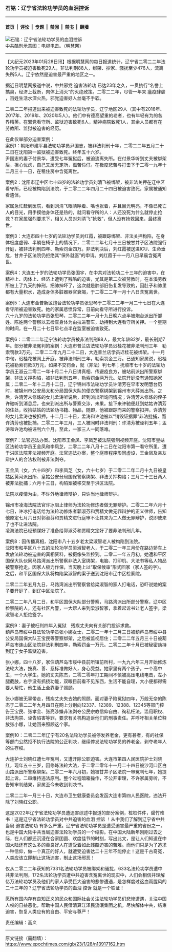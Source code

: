 ### 石铭：辽宁省法轮功学员的血泪控诉

---

#### [首页](../../../..?n13917162) &nbsp;|&nbsp; [评论](../../../../../epoch-comment?n13917162) &nbsp;|&nbsp; [专题](../../../../../epoch-special?n13917162) &nbsp;|&nbsp; [禁闻](../../../../../epoch-news?n13917162) &nbsp;|&nbsp; [禁书](../../../../../books?n13917162) &nbsp;|&nbsp; [翻墙](https://github.com/gfw-breaker/nogfw/blob/master/README.md?n13917162)


<div><img alt="石铭：辽宁省法轮功学员的血泪控诉" class="attachment-djy_600_400 size-djy_600_400 wp-post-image" src="https://i.epochtimes.com/assets/uploads/2023/01/id13917174-2012-8-1-cmh-pohai-kuxing-drawing-10-1-1-.jpeg"/>
<div class="caption">
 中共酷刑示意图：电棍电击。（明慧网）
</div></div><hr/><div class="post_content" id="artbody" itemprop="articleBody">
 <!-- article content begin -->
 <p>
  【大纪元2023年01月28日讯】根据明慧网的每日报道统计，辽宁省二零二二年法轮功学员被迫害致死29人，非法判刑88人，绑架、抄家、骚扰至少476人，流离失所5人。辽宁依然是迫害最严重的地区之一。
 </p>
 <p>
  据近日明慧网报道中说，中共邪党
  <ok href="https://www.epochtimes.com/gb/tag/%E8%BF%AB%E5%AE%B3%E6%B3%95%E8%BD%AE%E5%8A%9F.html">
   迫害法轮功
  </ok>
  已达23年之久，一贯执行“名誉上搞臭，经济上截断，肉体上消灭”的灭绝政策。二零二二年，尽管一年来
  <ok href="https://www.epochtimes.com/gb/tag/%E7%98%9F%E7%96%AB%E8%82%86%E8%99%90.html">
   瘟疫肆虐
  </ok>
  ，百姓生活水深火热，邪党迫害好人丝毫不手软。
 </p>
 <p>
  二零二二年报道出来被迫害致死的法轮功学员，辽宁地区29人（其中有2016年、2017年、2019年、2020年5人）。他们中有德高望重的老者，也有年轻有为的各界精英。在邪党看守所、监狱迫害致死6人，精神病院致死1人，其余人员都有在劳教所、监狱被迫害的经历。
 </p>
 <p>
  在此仅举部分迫害案例：
  <br/>
  案例1：朝阳市建平县法轮功学员尹国志，被非法判刑十年，二零二二年五月二十二日在沈阳第一监狱被迫害致死。终年五十六岁。
  <br/>
  尹国志的妻子付景华，遭受七年冤狱后，被迫流离失所。在付景华听到丈夫被绑架后，担心忧虑，自己又居无定所，孤苦伶仃。在极度悲苦与打击下于二零一九年十二月三十一日，在租住房中含冤离世。
 </p>
 <p>
  案例2：沈阳市辽中区七十四岁的法轮功学员刘清飞被绑架，被非法关押在辽中区看守所，已经被构陷到法院，于二零二二年四月二十四日被迫害致死，家属被通知看遗体。
 </p>
 <p>
  家属急忙赶到医院，看到刘清飞眼睛睁着、嘴也张着，并且目光明亮，不像已死亡人的目光，用手摸他身体还是热的，就问看守所的人：人还没死为什么就停止抢救？在家属强烈要求下，相关人员对刘清飞“抢救”，但人没有抢救回来，最终离世。
 </p>
 <p>
  案例3：大连市四十七岁的法轮功学员刘红霞，被跟踪绑架、非法关押构陷，在身体极度虚弱、半躺在椅子上的情况下，二零二二年七月十三日被甘井子区法院强行开庭，被非法判刑四年、勒索罚金四万。非法判决后，刘红霞被送进ICU、生命垂危，甘井子区法院仍拒绝其“保外就医”的申请。刘红霞于十一月八日早晨含冤离世。
 </p>
 <p>
  案例4：大连五十岁的法轮功学员张国宇，在中共对法轮功二十三年的迫害中，在精神上、肉体上、经济上遭到了残酷的迫害，尤其是第二次被劳教时，在本溪劳教所被上了九天的抻刑，把肺抻坏了，这次就是肺部旧伤复发导致的，因肚子和肺里都有大量积水，造成身体多脏器器官衰竭，于二零二二年一月十八日含冤离世。
 </p>
 <p>
  案例5：大连市金普新区炮台法轮功学员张思琴于二零二二年一月二十七日在大连看守所被迫害致死。她的家属悲愤异常，日前向看守所进行投诉。
  <br/>
  六十九岁的法轮功学员张思琴，二零二二年一月十九日晚六点半被炮台派出所邹姓、陈姓两个警察以去检查身体为由拉进警车，劫持到大连看守所关押。一个星期的时间，在一月二十七日早七点半在监室被迫害致死。
 </p>
 <p>
  案例6：二零二二年辽宁法轮功学员被非法判刑88人，最大年龄82岁，最长刑期7年。部分被非法冤判的案例：大连市普兰店法轮功学员迟桂花被非法判刑三年　勒索罚款3万元。二零二二年九月二十二日，大连普兰店学员迟桂花被绑架。十一月中旬，迟桂花被网上开庭，被非法判刑三年，勒索罚金三万。已通知家属说，迟桂花被勒索罚款3万元，如果不交罚金，就（非法）判七年；抚顺市七十岁的法轮功学员王淑云二零二一年十月二十八日讲真相、传避疫良方，被站前派出所警察绑架，非法关押构陷，被非法判刑五年，勒索罚金两万元。法院开庭没有通知她家属；二零二一年十二月十二日，辽宁锦州市法轮功学员许清芳在早市发明慧台历时，被锦州市公安局太和分局国保大队的便衣警察绑架到锦州市大薛派出所。之后，许清芳未修炼的女儿孟涛听说后，赶到派出所询问情况；许清芳未修炼的侄子许驰听到消息后，也来到派出所与警察交涉，未果。接下来许驰便赶到姑姑许清芳的住处，收拾姑姑的法轮功书籍、物品，随即，他被跟踪而来的警察扣押。许清芳的女儿孟涛也被扣押。十二月二十日，孟涛和许池被以“销毁证据罪”非法批捕，而许清芳也被批捕。二零二二年三月，三人被同时非法判刑：许清芳被诬判五年；孟涛和许池均被诬判六个月。至此，一家三人一同落难。
 </p>
 <p>
  案例7：法官违法办案。沈阳市王金凤、李凤芝被法院强制视频开庭。沈阳市皇姑区法轮功学员王金凤和李凤芝，二零二二年八月十二日在沈阳市第一看守所里，遭于洪区法院非法视频开庭。法官违法办案，整个庭审程序形同虚设，王金凤及亲友辩护人的合法权利被非法剥夺。
 </p>
 <p>
  王金凤（女，六十四岁）和李凤芝（女，六十七岁）于二零二二年二月十九日被皇姑区黄河派出所、皇姑公安分局国保警察绑架、非法关押构陷；三月二十三日两人被非法批捕；六月十三日，构陷案被移交至于洪区法院。
 </p>
 <p>
  法院以疫情为由，不许外地律师辩护，只许当地律师辩护。
 </p>
 <p>
  锦州市凌海法院法官许冰阻止律师为法轮功修炼者做无罪辩护。二零二二年六月十七日，许冰打电话给为法轮功修炼者郭淑芬和贾精文做无罪辩护的正义律师，告知他原定七月六日对郭淑芬和贾精文进行庭审不让其来为二人做无罪辩护，说即使来了也不让进法院。
  <br/>
  凌海法院已经预谋好了准备给郭淑芬和贾精文定好了要非法判刑几年。
 </p>
 <p>
  案例8：因传播真相，沈阳市八十五岁老太梁淑智老人被构陷到法院。
  <br/>
  沈阳市和平区八十五的法轮功学员梁淑智老人，于二零二一年三月份在路边轿车上发放法轮功被迫害的真相资料，被摄像头监控到。二零二一年五月初，她遭和平区国保大队伙同马路湾派出所警察非法入室绑架，电脑、打印机、大法书等私人物品被警察抢走。因家人极力作保，当天晚上以“取保候审”形式回家（家人签的字）。之后，和平区国保大队将构陷梁淑智的案子送到沈阳市辽中区检察院。
 </p>
 <p>
  二零二二年五月九日，马路湾派出所警察曾给梁淑智的家人打电话，恐吓说她的案子要开庭了，到辽中区法院了。
 </p>
 <p>
  二零二二年八月二日，和平区国保大队部分警察，马路湾派出所部分警察，辽中区检察院的人，还有社区片警，一大帮人来到梁淑智家，拿着起诉书让老人签字。梁淑智老人拒绝签字。
 </p>
 <p>
  案例9：妻子被枉判四年入冤狱　残疾丈夫向有关部门投诉求救。
  <br/>
  葫芦岛市绥中县法轮功学员张小娜女士，二零二一年十二月三日被葫芦岛市绥中县公安局国保大队王宝民等警察绑架，之后被监视居住；二零二二年五月三十日被葫芦岛市连山区法院非法判刑四年，勒索罚金一万元。二零二二年十月已被秘密劫持到辽宁女子监狱迫害。
 </p>
 <p>
  张小娜，四十八岁，家住葫芦岛市绥中县前所镇前所村，一九九六年三月开始修炼法轮大法，按真、善、忍标准做好人，身心受益。她家里有两个孩子，一个高中生，一个大学生。她的丈夫陈杰，二零二零年打工期间不慎被高压电线电击，左小腿截肢，右手没有抓挠功能，双眼目前看不见东西，生活不能自理，大小便都得需要人帮忙，他生活上全靠妻子照顾。
 </p>
 <p>
  张小娜被无辜带走，残疾丈夫失去她的照顾。面对妻子陷冤狱四年，万般无奈的陈杰于二零二二年九月四日在网上分别向12337、12389、12388、12345等部门控告王宝民、张孝金、张亮涉嫌非法剥夺公民宗教信仰自由、徇私枉法，滥用职权、非法拘禁、诬告陷害等罪，要求有关机构追诉他们的刑事责任。并呼吁相关单位释放张小娜，让她回来照顾这个家。
 </p>
 <p>
  案例10：二零二二年辽宁有20名法轮功学员被停发养老金，更有甚者，有的社保等部门公然拒不执行法院的公正判决，继续停发法轮功学员的养老金，剥夺老年人的生存权。
 </p>
 <p>
  大连护士刘晓红遭七年冤判，又遭开除公职迫害。大连市第四人民医院护士刘晓红，现年五十三岁，因修炼法轮大法，于二零二零年十一月二十四日被沙河口区白山路派出所警察绑架。二零二一年六月初，她被甘井子区法院一审冤判七年，她提起上诉，二审维持违法原判。整个过程暗箱操作，不公开审理，不许家属旁听，不告知审判结果，家属至今未收到判决书。
 </p>
 <p>
  二零二二年一月三十日，大连市卫生健康委员会发函大连市第四人民医院，违法开除了刘晓红公职。
 </p>
 <p>
  这是2022年辽宁省法轮功学员遭迫害综述中报道的部分案例，桩桩件件，罄竹难书！这是辽宁省法轮功学员对中共迫害的血泪
  <ok href="https://www.epochtimes.com/gb/tag/%E6%8E%A7%E8%AF%89.html">
   控诉
  </ok>
  ！从中我们了解到辽宁省中共当局
  <ok href="https://www.epochtimes.com/gb/tag/%E8%BF%AB%E5%AE%B3%E6%B3%95%E8%BD%AE%E5%8A%9F.html">
   迫害法轮功
  </ok>
  有多么严重。辽宁省法轮功学员是遭受迫害最严重的省份之一，也是中国大陆中共当局迫害法轮功学员的一个缩影。在中国大陆新年刚刚过去之际，在人们都还沉浸在合家团圆、欢度佳节的时刻，写出此文，是让人们知道在中国大陆还有这么多的善良好人在遭受着如此残酷迫害的苦难。而他们只是为了追求一种信仰，做一个真正的好人，就遭受迫害达二十三年不能停止！这是千古奇冤，人类应该立即制止这场迫害，制止这场邪恶！
 </p>
 <p>
  仅从二零二二年获知的7331名法轮功学员被绑架和骚扰，633名法轮功学员遭中共非法判刑，172名法轮功学员遭中共迫害含冤离世的现实中，人们会相信并理解亿万法轮功学员及他们的家人承受巨大迫害的悲惨遭遇，是怎样度过这血雨腥风的二十三年的？辽宁省法轮功学员的血泪
  <ok href="https://www.epochtimes.com/gb/tag/%E6%8E%A7%E8%AF%89.html">
   控诉
  </ok>
  就是一个铁证！
 </p>
 <p>
  愿所有国内存有良知正义的民众和国际社会关注法轮功学员们悲惨遭遇，关注中国人权的日益恶化，帮助中国人民借清算江泽民流氓集团之机，尽快解体中共，结束迫害，恢复人类应有的自由、平安与尊严！
 </p>
 <p>
  责任编辑：高义
 </p>
 <!-- article content end -->
 <div id="below_article_ad">
 </div>
</div>


---

原文链接（需翻墙）：https://www.epochtimes.com/gb/23/1/28/n13917162.htm
